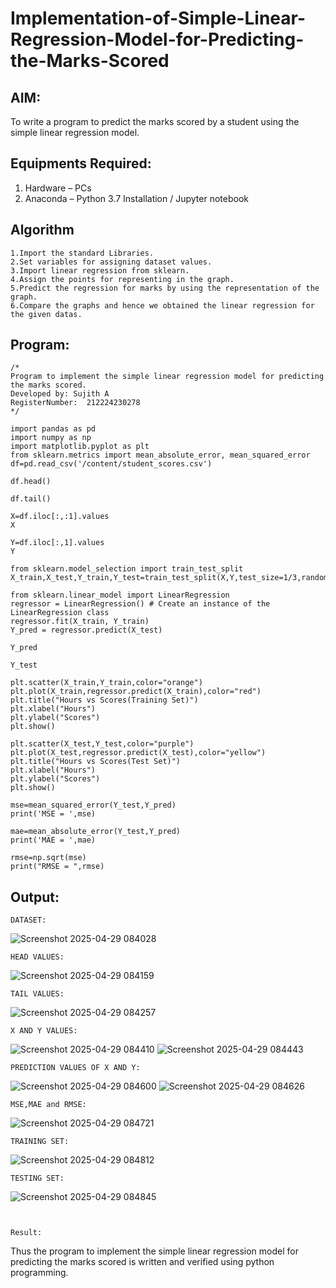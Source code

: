 # Implementation-of-Simple-Linear-Regression-Model-for-Predicting-the-Marks-Scored

## AIM:
To write a program to predict the marks scored by a student using the simple linear regression model.

## Equipments Required:
1. Hardware – PCs
2. Anaconda – Python 3.7 Installation / Jupyter notebook

## Algorithm
```
1.Import the standard Libraries.
2.Set variables for assigning dataset values.
3.Import linear regression from sklearn.
4.Assign the points for representing in the graph.
5.Predict the regression for marks by using the representation of the graph.
6.Compare the graphs and hence we obtained the linear regression for the given datas.
```


## Program:
```
/*
Program to implement the simple linear regression model for predicting the marks scored.
Developed by: Sujith A
RegisterNumber:  212224230278
*/
```
```
import pandas as pd
import numpy as np
import matplotlib.pyplot as plt
from sklearn.metrics import mean_absolute_error, mean_squared_error
df=pd.read_csv('/content/student_scores.csv')

df.head()

df.tail()

X=df.iloc[:,:1].values
X

Y=df.iloc[:,1].values
Y

from sklearn.model_selection import train_test_split
X_train,X_test,Y_train,Y_test=train_test_split(X,Y,test_size=1/3,random_state=0)

from sklearn.linear_model import LinearRegression
regressor = LinearRegression() # Create an instance of the LinearRegression class
regressor.fit(X_train, Y_train)
Y_pred = regressor.predict(X_test)

Y_pred

Y_test

plt.scatter(X_train,Y_train,color="orange")
plt.plot(X_train,regressor.predict(X_train),color="red")
plt.title("Hours vs Scores(Training Set)")
plt.xlabel("Hours")
plt.ylabel("Scores")
plt.show()

plt.scatter(X_test,Y_test,color="purple")
plt.plot(X_test,regressor.predict(X_test),color="yellow")
plt.title("Hours vs Scores(Test Set)")
plt.xlabel("Hours")
plt.ylabel("Scores")
plt.show()

mse=mean_squared_error(Y_test,Y_pred)
print('MSE = ',mse)

mae=mean_absolute_error(Y_test,Y_pred)
print('MAE = ',mae)

rmse=np.sqrt(mse)
print("RMSE = ",rmse)
```
## Output:
```
DATASET:
```
![Screenshot 2025-04-29 084028](https://github.com/user-attachments/assets/1b371170-f610-409b-94db-0baf6784d37f)
```
HEAD VALUES:
```
![Screenshot 2025-04-29 084159](https://github.com/user-attachments/assets/121bec67-2615-4428-b227-b1b0d5f56246)
```
TAIL VALUES:
```
![Screenshot 2025-04-29 084257](https://github.com/user-attachments/assets/772d13dc-4d8d-4581-ad87-c74dcecaeaa5)
```
X AND Y VALUES:
```
![Screenshot 2025-04-29 084410](https://github.com/user-attachments/assets/528bafc7-efbe-4f4b-87ae-2ed5435f9a1b)
![Screenshot 2025-04-29 084443](https://github.com/user-attachments/assets/c17742d3-0240-4ae2-8fa3-4476488f3e85)
```
PREDICTION VALUES OF X AND Y:
```
![Screenshot 2025-04-29 084600](https://github.com/user-attachments/assets/1d02585a-3e5a-4143-a590-b178b88c3466)
![Screenshot 2025-04-29 084626](https://github.com/user-attachments/assets/3982ac3c-da87-4882-905a-539fa9c945d3)
```
MSE,MAE and RMSE:
```
![Screenshot 2025-04-29 084721](https://github.com/user-attachments/assets/0a4c37fc-39ed-4044-ac84-a889331bef05)
```
TRAINING SET:
```
![Screenshot 2025-04-29 084812](https://github.com/user-attachments/assets/0614f085-0707-4271-ab2f-02eb276608cd)
```
TESTING SET:
```
![Screenshot 2025-04-29 084845](https://github.com/user-attachments/assets/21138c8c-fd08-421e-b741-bac4787a5a99)



```


Result:
```
Thus the program to implement the simple linear regression model for predicting the marks scored is written and verified using python programming.
